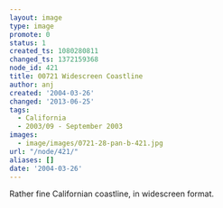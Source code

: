 ```yaml
---
layout: image
type: image
promote: 0
status: 1
created_ts: 1080280811
changed_ts: 1372159368
node_id: 421
title: 00721 Widescreen Coastline
author: anj
created: '2004-03-26'
changed: '2013-06-25'
tags:
  - California
  - 2003/09 - September 2003
images:
  - image/images/0721-28-pan-b-421.jpg
url: "/node/421/"
aliases: []
date: '2004-03-26'
---
```

Rather fine Californian coastline, in widescreen format.
